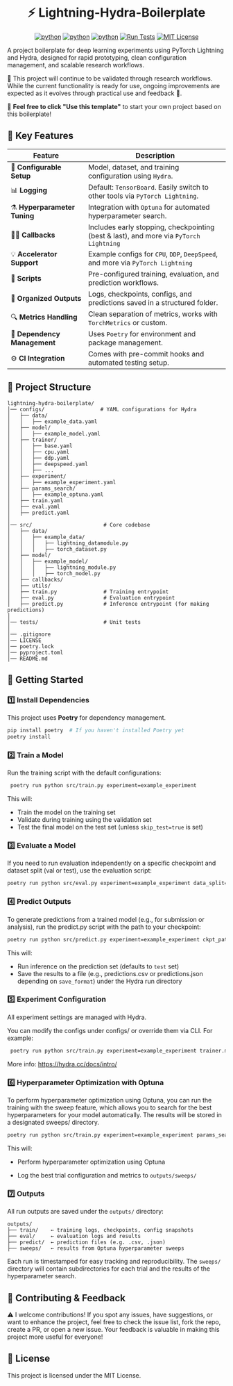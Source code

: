 <div align="center">
<h1> ⚡ Lightning-Hydra-Boilerplate </h1>

[![python](https://img.shields.io/badge/python-3.10-blue)]() [![python](https://img.shields.io/badge/python-3.11-blue)]() [![python](https://img.shields.io/badge/python-3.12-blue)]() [![Run Tests](https://github.com/willyfh/lightning-hydra-boilerplate/actions/workflows/ci-checks.yaml/badge.svg)](https://github.com/willyfh/lightning-hydra-boilerplate/actions/workflows/ci-checks.yaml) [![MIT License](https://img.shields.io/badge/License-MIT-yellow)](https://opensource.org/licenses/MIT)

</div>

A project boilerplate for deep learning experiments using PyTorch Lightning and Hydra, designed for rapid prototyping, clean configuration management, and scalable research workflows.

🔬 This project will continue to be validated through research workflows. While the current functionality is ready for use, ongoing improvements are expected as it evolves through practical use and feedback 🌱.

🚀 **Feel free to click "Use this template"** to start your own project based on this boilerplate!

## 🔑 Key Features

| Feature | Description |
|--------|-------------|
| 📝 **Configurable Setup** | Model, dataset, and training configuration using `Hydra`. |
| 📊 **Logging** | Default: `TensorBoard`. Easily switch to other tools via `PyTorch Lightning`. |
| ⚗️ **Hyperparameter Tuning** | Integration with `Optuna` for automated hyperparameter search. |
| 🧑‍💻 **Callbacks** | Includes early stopping, checkpointing (best & last), and more via `PyTorch Lightning` |
| 💡 **Accelerator Support** | Example configs for `CPU`, `DDP`, `DeepSpeed`, and more via `PyTorch Lightning` |
| 🎯 **Scripts** | Pre-configured training, evaluation, and prediction workflows. |
| 📂 **Organized Outputs** | Logs, checkpoints, configs, and predictions saved in a structured folder. |
| 🔍 **Metrics Handling** | Clean separation of metrics, works with `TorchMetrics` or custom. |
| 🔧 **Dependency Management** | Uses `Poetry` for environment and package management. |
| ⚙️ **CI Integration** | Comes with pre-commit hooks and automated testing setup. |

## 📁 Project Structure

```plaintext
lightning-hydra-boilerplate/
│── configs/                  # YAML configurations for Hydra
│   ├── data/
│   │   ├── example_data.yaml
│   ├── model/
│   │   ├── example_model.yaml
│   ├── trainer/
│   │   ├── base.yaml
│   │   ├── cpu.yaml
│   │   ├── ddp.yaml
│   │   ├── deepspeed.yaml
│   │   ├── ...
│   ├── experiment/
│   │   ├── example_experiment.yaml
│   ├── params_search/
│   │   ├── example_optuna.yaml
│   ├── train.yaml
│   ├── eval.yaml
│   ├── predict.yaml
│
│── src/                       # Core codebase
│   ├── data/
│   │   ├── example_data/
│   │   │   ├── lightning_datamodule.py
│   │   │   ├── torch_dataset.py
│   ├── model/
│   │   ├── example_model/
│   │   │   ├── lightning_module.py
│   │   │   ├── torch_model.py
│   ├── callbacks/
│   ├── utils/
│   ├── train.py               # Training entrypoint
│   ├── eval.py                # Evaluation entrypoint
│   ├── predict.py             # Inference entrypoint (for making predictions)
│
│── tests/                     # Unit tests
│
│── .gitignore
│── LICENSE
│── poetry.lock
│── pyproject.toml
│── README.md
```

## 🚀 Getting Started

### **1️⃣ Install Dependencies**

This project uses **Poetry** for dependency management.

```bash
pip install poetry  # If you haven't installed Poetry yet
poetry install
```

### **2️⃣ Train a Model**

Run the training script with the default configurations:

```bash
 poetry run python src/train.py experiment=example_experiment
```

This will:

- Train the model on the training set
- Validate during training using the validation set
- Test the final model on the test set (unless `skip_test=true` is set)

### **3️⃣ Evaluate a Model**

If you need to run evaluation independently on a specific checkpoint and dataset split (val or test), use the evaluation script:

```bash
poetry run python src/eval.py experiment=example_experiment data_split=test ckpt_path=/path/to/checkpoint.ckpt
```

### **4️⃣ Predict Outputs**

To generate predictions from a trained model (e.g., for submission or analysis), run the predict.py script with the path to your checkpoint:

```bash
poetry run python src/predict.py experiment=example_experiment ckpt_path=/path/to/checkpoint.ckpt
```

This will:

- Run inference on the prediction set (defaults to `test` set)
- Save the results to a file (e.g., predictions.csv or predictions.json depending on `save_format`) under the Hydra run directory

### **5️⃣ Experiment Configuration**

All experiment settings are managed with Hydra.

You can modify the configs under configs/ or override them via CLI. For example:

```bash
 poetry run python src/train.py experiment=example_experiment trainer.max_epochs=10
```

More info: https://hydra.cc/docs/intro/

### 6️⃣ **Hyperparameter Optimization with Optuna**

To perform hyperparameter optimization using Optuna, you can run the training with the sweep feature, which allows you to search for the best hyperparameters for your model automatically. The results will be stored in a designated sweeps/ directory.

```bash
poetry run python src/train.py experiment=example_experiment params_search=example_optuna
```

This will:

- Perform hyperparameter optimization using Optuna

- Log the best trial configuration and metrics to `outputs/sweeps/`

### **7️⃣ Outputs**

All run outputs are saved under the `outputs/` directory:

```plaintext
outputs/
├── train/    ← training logs, checkpoints, config snapshots
├── eval/     ← evaluation logs and results
├── predict/  ← prediction files (e.g. .csv, .json)
├── sweeps/   ← results from Optuna hyperparameter sweeps
```

Each run is timestamped for easy tracking and reproducibility. The `sweeps/` directory will contain subdirectories for each trial and the results of the hyperparameter search.

## 🌱 Contributing & Feedback

⚠️ I welcome contributions! If you spot any issues, have suggestions, or want to enhance the project, feel free to check the issue list, fork the repo, create a PR, or open a new issue. Your feedback is valuable in making this project more useful for everyone!

## 📜 License

This project is licensed under the MIT License.
